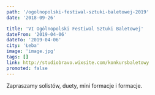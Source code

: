 ```yaml
---
path: '/ogolnopolski-festiwal-sztuki-baletowej-2019'
date: '2018-09-26'

title: 'VI Ogólnopolski Festiwal Sztuki Baletowej'
dateFrom: '2019-04-06'
dateTo: '2019-04-06'
city: 'Łeba'
image: 'image.jpg'
tags: []
link: http://studiobravo.wixsite.com/konkursbaletowy
promoted: false
---
```

Zapraszamy solistów, duety, mini formacje i formacje.